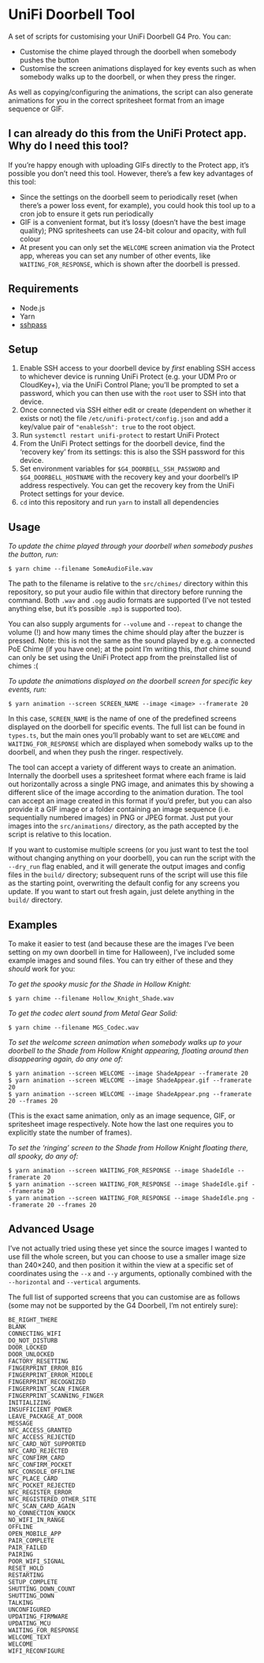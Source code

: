 # UniFi Doorbell Tool

A set of scripts for customising your UniFi Doorbell G4 Pro. You can:

- Customise the chime played through the doorbell when somebody pushes the button
- Customise the screen animations displayed for key events such as when somebody
  walks up to the doorbell, or when they press the ringer.

As well as copying/configuring the animations, the script can also generate
animations for you in the correct spritesheet format from an image sequence or
GIF.

## I can already do this from the UniFi Protect app. Why do I need this tool?

If you’re happy enough with uploading GIFs directly to the Protect app, it’s
possible you don’t need this tool. However, there’s a few key advantages of this
tool:

- Since the settings on the doorbell seem to periodically reset (when there’s a
  power loss event, for example), you could hook this tool up to a cron job to
  ensure it gets run periodically
- GIF is a convenient format, but it’s lossy (doesn’t have the best image
  quality); PNG spritesheets can use 24-bit colour and opacity, with full colour
- At present you can only set the `WELCOME` screen animation via the Protect
  app, whereas you can set any number of other events, like
  `WAITING_FOR_RESPONSE`, which is shown after the doorbell is pressed.

## Requirements

- Node.js
- Yarn
- [sshpass](https://sshpass.com)

## Setup

1. Enable SSH access to your doorbell device by _first_ enabling SSH access to
   whichever device is running UniFi Protect (e.g. your UDM Pro or CloudKey+),
   via the UniFi Control Plane; you’ll be prompted to set a password, which you
   can then use with the `root` user to SSH into that device.
2. Once connected via SSH either edit or create (dependent on whether it exists
   or not) the file `/etc/unifi-protect/config.json` and add a key/value pair of
   `"enableSsh": true` to the root object.
3. Run `systemctl restart unifi-protect` to restart UniFi Protect
4. From the UniFi Protect settings for the doorbell device, find the ‘recovery
   key’ from its settings: this is also the SSH password for this device.
5. Set environment variables for `$G4_DOORBELL_SSH_PASSWORD` and
   `$G4_DOORBELL_HOSTNAME` with the recovery key and your doorbell’s IP address
   respectively. You can get the recovery key from the UniFi Protect settings for
   your device.
6. `cd` into this repository and run `yarn` to install all dependencies

## Usage

_To update the chime played through your doorbell when somebody pushes the
button, run:_

```
$ yarn chime --filename SomeAudioFile.wav
```

The path to the filename is relative to the `src/chimes/` directory within this
repository, so put your audio file within that directory before running the
command. Both `.wav` and `.ogg` audio formats are supported (I’ve not tested
anything else, but it’s possible `.mp3` is supported too).

You can also supply arguments for `--volume` and `--repeat` to change the volume
(!) and how many times the chime should play after the buzzer is pressed. Note:
this is not the same as the sound played by e.g. a connected PoE Chime (if you
have one); at the point I’m writing this, _that_ chime sound can only be set
using the UniFi Protect app from the preinstalled list of chimes :(

_To update the animations displayed on the doorbell screen for specific key
events, run:_

```
$ yarn animation --screen SCREEN_NAME --image <image> --framerate 20
```

In this case, `SCREEN_NAME` is the name of one of the predefined screens
displayed on the doorbell for specific events. The full list can be found in
`types.ts`, but the main ones you’ll probably want to set are `WELCOME` and
`WAITING_FOR_RESPONSE` which are displayed when somebody walks up to the
doorbell, and when they push the ringer. respectively.

The tool can accept a variety of different ways to create an animation.
Internally the doorbell uses a spritesheet format where each frame is laid out
horizontally across a single PNG image, and animates this by showing a different
slice of the image according to the animation duration. The tool can accept an
image created in this format if you’d prefer, but you can also provide it a GIF
image or a folder containing an image sequence (i.e. sequentially numbered
images) in PNG or JPEG format. Just put your images into the `src/animations/`
directory, as the path accepted by the script is relative to this location.

If you want to customise multiple screens (or you just want to test the tool
without changing anything on your doorbell), you can run the script with the
`--dry_run` flag enabled, and it will generate the output images and config
files in the `build/` directory; subsequent runs of the script will use this
file as the starting point, overwriting the default config for any screens you
update. If you want to start out fresh again, just delete anything in the
`build/` directory.

## Examples

To make it easier to test (and because these are the images I’ve been setting on
my own doorbell in time for Halloween), I’ve included some example images and
sound files. You can try either of these and they _should_ work for you:

_To get the spooky music for the Shade in Hollow Knight:_

```
$ yarn chime --filename Hollow_Knight_Shade.wav
```

_To get the codec alert sound from Metal Gear Solid:_

```
$ yarn chime --filename MGS_Codec.wav
```

_To set the welcome screen animation when somebody walks up to your doorbell to
the Shade from Hollow Knight appearing, floating around then disappearing
again, do any one of:_

```
$ yarn animation --screen WELCOME --image ShadeAppear --framerate 20
$ yarn animation --screen WELCOME --image ShadeAppear.gif --framerate 20
$ yarn animation --screen WELCOME --image ShadeAppear.png --framerate 20 --frames 20
```

(This is the exact same animation, only as an image sequence, GIF, or
spritesheet image respectively. Note how the last one requires you to explicitly
state the number of frames).

_To set the ‘ringing’ screen to the Shade from Hollow Knight floating there, all
spooky, do any of:_

```
$ yarn animation --screen WAITING_FOR_RESPONSE --image ShadeIdle --framerate 20
$ yarn animation --screen WAITING_FOR_RESPONSE --image ShadeIdle.gif --framerate 20
$ yarn animation --screen WAITING_FOR_RESPONSE --image ShadeIdle.png --framerate 20 --frames 20
```

## Advanced Usage

I’ve not actually tried using these yet since the source images I wanted to use
fill the whole screen, but you can choose to use a smaller image size than
240×240, and then position it within the view at a specific set of coordinates
using the `--x` and `--y` arguments, optionally combined with the `--horizontal`
and `--vertical` arguments.

The full list of supported screens that you can customise are as follows (some
may not be supported by the G4 Doorbell, I’m not entirely sure):

```
BE_RIGHT_THERE
BLANK
CONNECTING_WIFI
DO_NOT_DISTURB
DOOR_LOCKED
DOOR_UNLOCKED
FACTORY_RESETTING
FINGERPRINT_ERROR_BIG
FINGERPRINT_ERROR_MIDDLE
FINGERPRINT_RECOGNIZED
FINGERPRINT_SCAN_FINGER
FINGERPRINT_SCANNING_FINGER
INITIALIZING
INSUFFICIENT_POWER
LEAVE_PACKAGE_AT_DOOR
MESSAGE
NFC_ACCESS_GRANTED
NFC_ACCESS_REJECTED
NFC_CARD_NOT_SUPPORTED
NFC_CARD_REJECTED
NFC_CONFIRM_CARD
NFC_CONFIRM_POCKET
NFC_CONSOLE_OFFLINE
NFC_PLACE_CARD
NFC_POCKET_REJECTED
NFC_REGISTER_ERROR
NFC_REGISTERED_OTHER_SITE
NFC_SCAN_CARD_AGAIN
NO_CONNECTION_KNOCK
NO_WIFI_IN_RANGE
OFFLINE
OPEN_MOBILE_APP
PAIR_COMPLETE
PAIR_FAILED
PAIRING
POOR_WIFI_SIGNAL
RESET_HOLD
RESTARTING
SETUP_COMPLETE
SHUTTING_DOWN_COUNT
SHUTTING_DOWN
TALKING
UNCONFIGURED
UPDATING_FIRMWARE
UPDATING_MCU
WAITING_FOR_RESPONSE
WELCOME_TEXT
WELCOME
WIFI_RECONFIGURE
```
